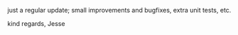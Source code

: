 
just a regular update; small improvements and bugfixes, extra unit tests, etc.

kind regards,
Jesse

